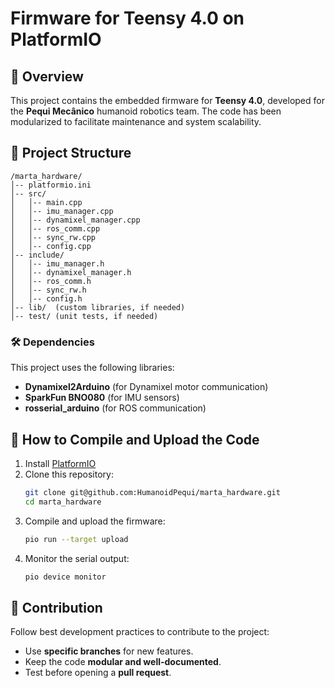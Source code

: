 # Firmware for Teensy 4.0 on PlatformIO

## 📌 Overview
This project contains the embedded firmware for **Teensy 4.0**, developed for the **Pequi Mecânico** humanoid robotics team. The code has been modularized to facilitate maintenance and system scalability.

## 📁 Project Structure

```
/marta_hardware/
│-- platformio.ini
│-- src/
│   │-- main.cpp
│   │-- imu_manager.cpp
│   │-- dynamixel_manager.cpp
│   │-- ros_comm.cpp
│   │-- sync_rw.cpp
│   │-- config.cpp
│-- include/
│   │-- imu_manager.h
│   │-- dynamixel_manager.h
│   │-- ros_comm.h
│   │-- sync_rw.h
│   │-- config.h
│-- lib/  (custom libraries, if needed)
│-- test/ (unit tests, if needed)
```

### 🛠️ Dependencies
This project uses the following libraries:
- **Dynamixel2Arduino** (for Dynamixel motor communication)
- **SparkFun BNO080** (for IMU sensors)
- **rosserial_arduino** (for ROS communication)

## 🚀 How to Compile and Upload the Code
1. Install [PlatformIO](https://platformio.org/)
2. Clone this repository:
   ```sh
   git clone git@github.com:HumanoidPequi/marta_hardware.git
   cd marta_hardware
   ```
3. Compile and upload the firmware:
   ```sh
   pio run --target upload
   ```
4. Monitor the serial output:
   ```sh
   pio device monitor
   ```

## 📌 Contribution
Follow best development practices to contribute to the project:
- Use **specific branches** for new features.
- Keep the code **modular and well-documented**.
- Test before opening a **pull request**.

